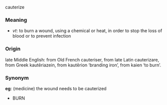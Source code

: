 cauterize
### Meaning
+ _vt_: to burn a wound, using a chemical or heat, in order to stop the loss of blood or to prevent infection

### Origin

late Middle English: from Old French cauteriser, from late Latin cauterizare, from Greek kautēriazein, from kautērion ‘branding iron’, from kaien ‘to burn’.

### Synonym

__eg__: (medicine) the wound needs to be cauterized

+ BURN


